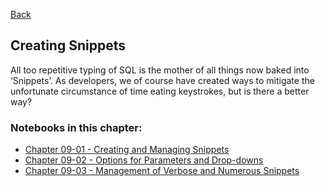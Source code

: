 [Back](../readme.md)

## Creating Snippets

All too repetitive typing of SQL is the mother of all things now baked into ‘Snippets’. As developers, we of course have created ways to mitigate the unfortunate circumstance of time eating keystrokes, but is there a better way?

### Notebooks in this chapter:

- [Chapter 09-01 - Creating and Managing Snippets](CH-09-01.ipynb)
- [Chapter 09-02 - Options for Parameters and Drop-downs](CH-09-02.ipynb)
- [Chapter 09-03 - Management of Verbose and Numerous Snippets](CH-09-03.ipynb)